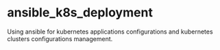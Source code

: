 # ansible_k8s_deployment

Using ansible for kubernetes applications configurations and kubernetes clusters configurations management.
